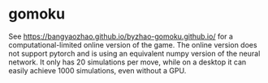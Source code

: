 # gomoku
See https://bangyaozhao.github.io/byzhao-gomoku.github.io/ for a computational-limited online version of the game. The online version does not support pytorch and is using an equivalent numpy version of the neural network. It only has 20 simulations per move, while on a desktop it can easily achieve 1000 simulations, even without a GPU. 
